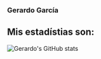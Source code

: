 ### Gerardo García

## Mis estadístias son:

![Gerardo's GitHub stats](https://github-readme-stats.vercel.app/api?username=ggarcia410)
